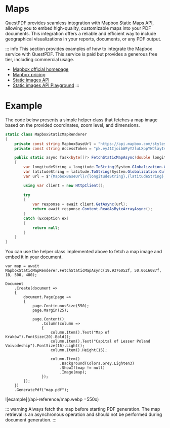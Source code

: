# Maps

QuestPDF provides seamless integration with Mapbox Static Maps API, allowing you to embed high-quality, customizable maps into your PDF documents. 
This integration offers a reliable and efficient way to include geographical visualizations in your reports, documents, or any PDF output.

::: info
This section provides examples of how to integrate the Mapbox service with QuestPDF.
This service is paid but provides a generous free tier, including commercial usage.

- [Mapbox official homepage](https://www.mapbox.com)
- [Mapbox pricing](https://www.mapbox.com/pricing)
- [Static images API](https://docs.mapbox.com/api/maps/static-images/)
- [Static images API Playground](https://docs.mapbox.com/playground/static/)
:::


# Example

The code below presents a simple helper class that fetches a map image based on the provided coordinates, zoom level, and dimensions.

```c#
static class MapboxStaticMapRenderer
{
    private const string MapboxBaseUrl = "https://api.mapbox.com/styles/v1/mapbox/streets-v12/static";
    private const string AccessToken = "pk.eyJ1IjoibWFyY2luLXppYWJlayIsImEiOiJjbTc5cHZkZTUwNmM4MmxxdGN2cnRxMTBpIn0.8G-_nwFqjjfNQUCmHSOqKw";

    public static async Task<byte[]?> FetchStaticMapAsync(double longitude, double latitude, float zoom, int width, int height)
    {
        var longitudeString = longitude.ToString(System.Globalization.CultureInfo.InvariantCulture);
        var latitudeString = latitude.ToString(System.Globalization.CultureInfo.InvariantCulture);
        var url = $"{MapboxBaseUrl}/{longitudeString},{latitudeString},{zoom},0,0/{width}x{height}@2x?access_token={AccessToken}";

        using var client = new HttpClient();
        
        try
        {
            var response = await client.GetAsync(url);
            return await response.Content.ReadAsByteArrayAsync();
        }
        catch (Exception ex)
        {
            return null;
        }
    }
}
```

You can use the helper class implemented above to fetch a map image and embed it in your document.

```c#{1,18-21}
var map = await MapboxStaticMapRenderer.FetchStaticMapAsync(19.9376052f, 50.0616087f, 10, 500, 400);

Document
    .Create(document =>
    {
        document.Page(page =>
        {
            page.ContinuousSize(550);
            page.Margin(25);

            page.Content()
                .Column(column =>
                {
                    column.Item().Text("Map of Kraków").FontSize(20).Bold();
                    column.Item().Text("Capital of Lesser Poland Voivodeship").FontSize(16).Light();
                    column.Item().Height(15);

                    column.Item()
                        .Background(Colors.Grey.Lighten3)
                        .ShowIf(map != null)
                        .Image(map);
                });
        });
    })
    .GeneratePdf("map.pdf");
```

![example](/api-reference/map.webp =550x)

::: warning
Always fetch the map before starting PDF generation. 
The map retrieval is an asynchronous operation and should not be performed during document generation.
:::
